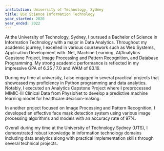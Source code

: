 ```yaml
---
institution: University of Technology, Sydney
title: BSc Science Information Technology
year_started: 2020
year_ended: 2022
---
```


At the University of Technology, Sydney, I pursued a Bachelor of Science in Information Technology with a major in Data Analytics. Throughout my academic journey, I excelled in various coursework such as Web Systems, Application Development with .Net, Machine Learning, AI/Analytics Capstone Project, Image Processing and Pattern Recognition, and Database Programming. My strong academic performance is reflected in my impressive GPA of 6.25 / 7.0 and WAM of 83.19.

During my time at university, I also engaged in several practical projects that showcased my proficiency in Python programming and data analytics. Notably, I executed an Analytics Capstone Project where I preprocessed MIMIC-III Clinical Data from PhysioNet to develop a predictive machine learning model for healthcare decision-making.

In another project focused on Image Processing and Pattern Recognition, I developed an effective face mask detection system using various image processing algorithms and models with an accuracy rate of 97%.

Overall during my time at the University of Technology Sydney (UTS), I demonstrated robust knowledge in information technology domains including data analytics along with practical implementation skills through several technical projects.
